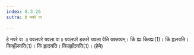 ```yaml
---
index: 8.3.26
sutra: हे मपरे वा

---
```

 हे मपरे वा ॥ यवलपरे यवला वा॥ यवलपरे हकारे यवला वेति वक्तव्यम्। किं ह्यः किय्ह्यः(1)। किं ह्वलयति। किव्ह्वँलयति(1)। किं ह्लादयति। किल्ह्लाँदयति(1)। (हेमे) 